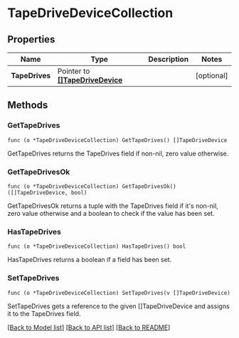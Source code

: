 # TapeDriveDeviceCollection

## Properties

Name | Type | Description | Notes
------------ | ------------- | ------------- | -------------
**TapeDrives** | Pointer to [**[]TapeDriveDevice**](tape_drive_device.md) |  | [optional] 

## Methods

### GetTapeDrives

`func (o *TapeDriveDeviceCollection) GetTapeDrives() []TapeDriveDevice`

GetTapeDrives returns the TapeDrives field if non-nil, zero value otherwise.

### GetTapeDrivesOk

`func (o *TapeDriveDeviceCollection) GetTapeDrivesOk() ([]TapeDriveDevice, bool)`

GetTapeDrivesOk returns a tuple with the TapeDrives field if it's non-nil, zero value otherwise
and a boolean to check if the value has been set.

### HasTapeDrives

`func (o *TapeDriveDeviceCollection) HasTapeDrives() bool`

HasTapeDrives returns a boolean if a field has been set.

### SetTapeDrives

`func (o *TapeDriveDeviceCollection) SetTapeDrives(v []TapeDriveDevice)`

SetTapeDrives gets a reference to the given []TapeDriveDevice and assigns it to the TapeDrives field.


[[Back to Model list]](../README.md#documentation-for-models) [[Back to API list]](../README.md#documentation-for-api-endpoints) [[Back to README]](../README.md)


